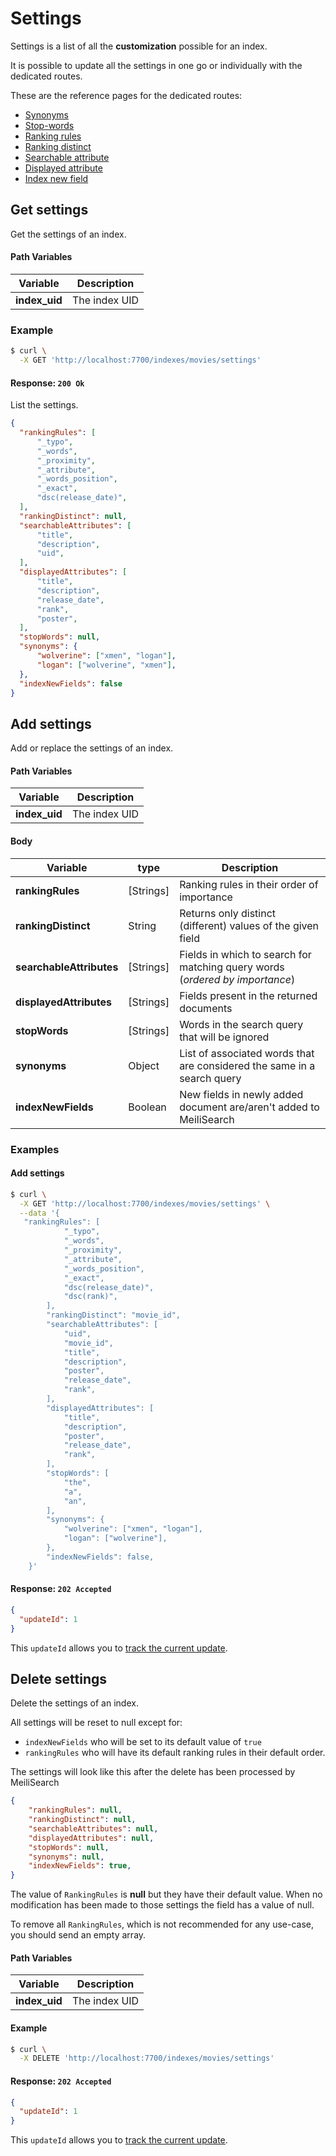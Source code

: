 # Settings

Settings is a list of all the **customization** possible for an index.

It is possible to update all the settings in one go or individually with the dedicated routes.

These are the reference pages for the dedicated routes:
- [Synonyms](/references/synonyms.md)
- [Stop-words](/references/stop_words.md)
- [Ranking rules](/references/ranking_rules.md)
- [Ranking distinct](/references/ranking_distinct.md)
- [Searchable attribute](/references/searchable_attributes.md)
- [Displayed attribute](/references/displayed_attributes.md)
- [Index new field](/references/index_new_fields.md)

## Get settings

<RouteHighlighter method="GET" route="/indexes/:index_uid/settings" />

Get the settings of an index.

#### Path Variables

| Variable          | Description           |
|-------------------|-----------------------|
| **index_uid**         | The index UID |

### Example

```bash
$ curl \
  -X GET 'http://localhost:7700/indexes/movies/settings'
```

#### Response: `200 Ok`

List the settings.

```json
{
  "rankingRules": [
      "_typo",
      "_words",
      "_proximity",
      "_attribute",
      "_words_position",
      "_exact",
      "dsc(release_date)",
  ],
  "rankingDistinct": null,
  "searchableAttributes": [
      "title",
      "description",
      "uid",
  ],
  "displayedAttributes": [
      "title",
      "description",
      "release_date",
      "rank",
      "poster",
  ],
  "stopWords": null,
  "synonyms": {
      "wolverine": ["xmen", "logan"],
      "logan": ["wolverine", "xmen"],
  },
  "indexNewFields": false
}
```

## Add settings

<RouteHighlighter method="POST" route="/indexes/:index_uid/settings" />

Add or replace the settings of an index.

#### Path Variables

| Variable          | Description           |
|-------------------|-----------------------|
| **index_uid**         | The index UID |

#### Body

| Variable          | type |  Description |
|-------------------|-----------------------| --- |
| **rankingRules** | [Strings] | Ranking rules in their order of importance  |
| **rankingDistinct** | String | Returns only distinct (different) values of the given field |
| **searchableAttributes** | [Strings] | Fields in which to search for matching query words (*ordered by importance*) |
| **displayedAttributes** | [Strings] | Fields present in the returned documents |
| **stopWords** | [Strings] | Words in the search query that will be ignored |
| **synonyms** | Object | List of associated words that are considered the same in a search query |
| **indexNewFields** | Boolean | New fields in newly added document are/aren't added to MeiliSearch |

### Examples

#### Add settings

```bash
$ curl \
  -X GET 'http://localhost:7700/indexes/movies/settings' \
  --data '{
   "rankingRules": [
            "_typo",
            "_words",
            "_proximity",
            "_attribute",
            "_words_position",
            "_exact",
            "dsc(release_date)",
            "dsc(rank)",
        ],
        "rankingDistinct": "movie_id",
        "searchableAttributes": [
            "uid",
            "movie_id",
            "title",
            "description",
            "poster",
            "release_date",
            "rank",
        ],
        "displayedAttributes": [
            "title",
            "description",
            "poster",
            "release_date",
            "rank",
        ],
        "stopWords": [
            "the",
            "a",
            "an",
        ],
        "synonyms": {
            "wolverine": ["xmen", "logan"],
            "logan": ["wolverine"],
        },
        "indexNewFields": false,
    }'
```

#### Response: `202 Accepted`

```json
{
  "updateId": 1
}
```
This `updateId` allows you to [track the current update](/references/updates.md).

## Delete settings

<RouteHighlighter method="DELETE" route="/indexes/:index_uid/settings"/>

Delete the settings of an index.

All settings will be reset to null except for:
-  `indexNewFields` who will be set to its default value of `true`
- `rankingRules` who will have its default ranking rules in their default order.
<!-- - `searchableAttributes` and `displayedAttributes` who will have all the fields by default. -->

The settings will look like this after the delete has been processed by MeiliSearch

```json
{
    "rankingRules": null,
    "rankingDistinct": null,
    "searchableAttributes": null,
    "displayedAttributes": null,
    "stopWords": null,
    "synonyms": null,
    "indexNewFields": true,
}
```
The value of `RankingRules` is **null** but they have their default value. When no modification has been made to those settings the field has a value of null.

To remove all `RankingRules`, which is not recommended for any use-case, you should send an empty array.

#### Path Variables

| Variable          | Description           |
|-------------------|-----------------------|
| **index_uid**         | The index UID |


#### Example
```bash
$ curl \
  -X DELETE 'http://localhost:7700/indexes/movies/settings'
```

#### Response: `202 Accepted`

```json
{
  "updateId": 1
}
```
This `updateId` allows you to [track the current update](/references/updates.md).
